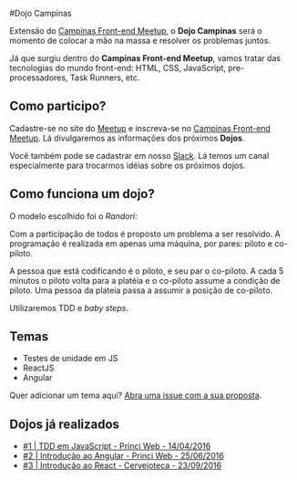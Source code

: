 #Dojo Campinas

Extensão do [Campinas Front-end Meetup](http://www.meetup.com/pt/Campinas-Front-End-Meetup/), o **Dojo Campinas** será o momento de colocar a mão na massa e resolver os problemas juntos.

Já que surgiu dentro do **Campinas Front-end Meetup**, vamos tratar das tecnologias do mundo front-end: HTML, CSS, JavaScript, pre-processadores, Task Runners, etc.

## Como participo?

Cadastre-se no site do [Meetup](http://www.meetup.com/) e inscreva-se no [Campinas Front-end Meetup](http://www.meetup.com/pt/Campinas-Front-End-Meetup/). Lá divulgaremos as informações dos próximos **Dojos**.

Você também pode se cadastrar em nosso [Slack](http://frontendcampinas.herokuapp.com/). Lá temos um canal especialmente para trocarmos idéias sobre os próximos dojos.

## Como funciona um dojo?

O modelo escolhido foi o _Randori_:

Com a participação de todos é proposto um problema a ser resolvido. A programação é realizada em apenas uma máquina, por pares: piloto e co-piloto.

A pessoa que está codificando é o piloto, e seu par o co-piloto. A cada 5 minutos o piloto volta para a platéia e o co-piloto assume a condição de piloto. Uma pessoa da plateia passa a assumir a posição de co-piloto.

Utilizaremos TDD e _baby steps_.


## Temas

- Testes de unidade em JS
- ReactJS
- Angular

Quer adicionar um tema aqui? [Abra uma issue com a sua proposta](https://github.com/campinas-front-end-meetup/Dojos/issues/new).

## Dojos já realizados

- [#1 | TDD em JavaScript - Princi Web - 14/04/2016](dojos/20160414-tdd-jasmine)
- [#2 | Introdução ao Angular - Princi Web - 25/06/2016](dojos/20160525-angularjs)
- [#3 | Introdução ao React - Cervejoteca - 23/09/2016](dojos/20160921-react)

